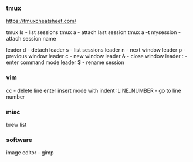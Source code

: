### tmux
https://tmuxcheatsheet.com/

tmux ls - list sessions
tmux a - attach last session
tmux a -t mysession - attach session name

leader d - detach
leader s - list sessions
leader n - next window
leader p - previous window
leader c - new window
leader & - close window
leader : - enter command mode
leader $ - rename session

### vim
cc - delete line enter insert mode with indent
:LINE_NUMBER - go to line number

### misc
brew list

### software
image editor - gimp
